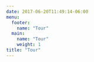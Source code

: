 ```yaml
---
date: 2017-06-20T11:49:14-06:00
menu:
  footer:
    name: "Tour"
  main:
    name: "Tour"
    weight: 1
title: "Tour"
---
```


